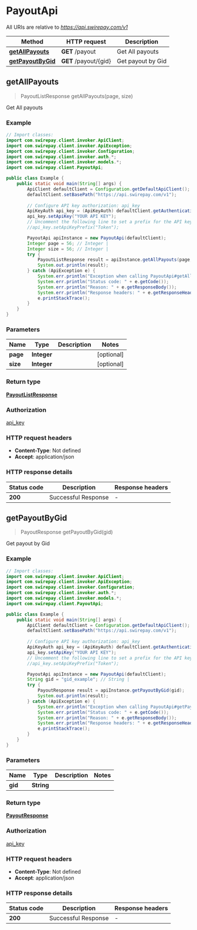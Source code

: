 # PayoutApi

All URIs are relative to *https://api.swirepay.com/v1*

Method | HTTP request | Description
------------- | ------------- | -------------
[**getAllPayouts**](PayoutApi.md#getAllPayouts) | **GET** /payout | Get All payouts
[**getPayoutByGid**](PayoutApi.md#getPayoutByGid) | **GET** /payout/{gid} | Get payout by Gid



## getAllPayouts

> PayoutListResponse getAllPayouts(page, size)

Get All payouts

### Example

```java
// Import classes:
import com.swirepay.client.invoker.ApiClient;
import com.swirepay.client.invoker.ApiException;
import com.swirepay.client.invoker.Configuration;
import com.swirepay.client.invoker.auth.*;
import com.swirepay.client.invoker.models.*;
import com.swirepay.client.PayoutApi;

public class Example {
    public static void main(String[] args) {
        ApiClient defaultClient = Configuration.getDefaultApiClient();
        defaultClient.setBasePath("https://api.swirepay.com/v1");
        
        // Configure API key authorization: api_key
        ApiKeyAuth api_key = (ApiKeyAuth) defaultClient.getAuthentication("api_key");
        api_key.setApiKey("YOUR API KEY");
        // Uncomment the following line to set a prefix for the API key, e.g. "Token" (defaults to null)
        //api_key.setApiKeyPrefix("Token");

        PayoutApi apiInstance = new PayoutApi(defaultClient);
        Integer page = 56; // Integer | 
        Integer size = 56; // Integer | 
        try {
            PayoutListResponse result = apiInstance.getAllPayouts(page, size);
            System.out.println(result);
        } catch (ApiException e) {
            System.err.println("Exception when calling PayoutApi#getAllPayouts");
            System.err.println("Status code: " + e.getCode());
            System.err.println("Reason: " + e.getResponseBody());
            System.err.println("Response headers: " + e.getResponseHeaders());
            e.printStackTrace();
        }
    }
}
```

### Parameters


Name | Type | Description  | Notes
------------- | ------------- | ------------- | -------------
 **page** | **Integer**|  | [optional]
 **size** | **Integer**|  | [optional]

### Return type

[**PayoutListResponse**](PayoutListResponse.md)

### Authorization

[api_key](../README.md#api_key)

### HTTP request headers

- **Content-Type**: Not defined
- **Accept**: application/json

### HTTP response details
| Status code | Description | Response headers |
|-------------|-------------|------------------|
| **200** | Successful Response |  -  |


## getPayoutByGid

> PayoutResponse getPayoutByGid(gid)

Get payout by Gid

### Example

```java
// Import classes:
import com.swirepay.client.invoker.ApiClient;
import com.swirepay.client.invoker.ApiException;
import com.swirepay.client.invoker.Configuration;
import com.swirepay.client.invoker.auth.*;
import com.swirepay.client.invoker.models.*;
import com.swirepay.client.PayoutApi;

public class Example {
    public static void main(String[] args) {
        ApiClient defaultClient = Configuration.getDefaultApiClient();
        defaultClient.setBasePath("https://api.swirepay.com/v1");
        
        // Configure API key authorization: api_key
        ApiKeyAuth api_key = (ApiKeyAuth) defaultClient.getAuthentication("api_key");
        api_key.setApiKey("YOUR API KEY");
        // Uncomment the following line to set a prefix for the API key, e.g. "Token" (defaults to null)
        //api_key.setApiKeyPrefix("Token");

        PayoutApi apiInstance = new PayoutApi(defaultClient);
        String gid = "gid_example"; // String | 
        try {
            PayoutResponse result = apiInstance.getPayoutByGid(gid);
            System.out.println(result);
        } catch (ApiException e) {
            System.err.println("Exception when calling PayoutApi#getPayoutByGid");
            System.err.println("Status code: " + e.getCode());
            System.err.println("Reason: " + e.getResponseBody());
            System.err.println("Response headers: " + e.getResponseHeaders());
            e.printStackTrace();
        }
    }
}
```

### Parameters


Name | Type | Description  | Notes
------------- | ------------- | ------------- | -------------
 **gid** | **String**|  |

### Return type

[**PayoutResponse**](PayoutResponse.md)

### Authorization

[api_key](../README.md#api_key)

### HTTP request headers

- **Content-Type**: Not defined
- **Accept**: application/json

### HTTP response details
| Status code | Description | Response headers |
|-------------|-------------|------------------|
| **200** | Successful Response |  -  |

